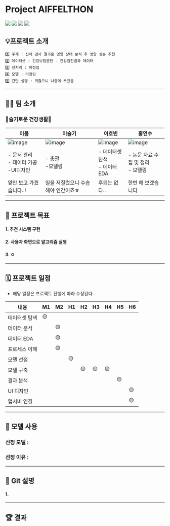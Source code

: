 # Project AIFFELTHON


<img src="https://img.shields.io/badge/Python-3776AB?style=for-the-badge&logo=Python&logoColor=white"> <img src="https://img.shields.io/badge/Android-3DDC84?style=for-the-badge&logo=Android&logoColor=white"> <img src="https://img.shields.io/badge/Google Colab-F9AB00?style=for-the-badge&logo=Google Colab&logoColor=white"> <img src="https://img.shields.io/badge/Notion-000000?style=for-the-badge&logo=Notion&logoColor=white">

## 💡프로젝트 소개
```
1️⃣ 주제 : 신체 검사 결과로 영양 상태 분석 후 영양 성분 추천
2️⃣ 데이터셋 : 건강보험공단 - 건강검진결과 데이터
3️⃣ 전처리 : 미정임
4️⃣ 모델 : 미정임
5️⃣ 간단 설명 : 귀찮으니 나중에 쓰겠음
```


---
## 🤸‍♂️ 팀 소개

### 💪슬기로운 건강생활💪

|이봄|이슬기|이호빈|홍연수|
|---|---|---|---|
|![image](https://user-images.githubusercontent.com/96757866/165124108-28d954c8-d0f7-4a46-8592-c45c21dd28b9.png)|![image](https://user-images.githubusercontent.com/96757866/165124108-28d954c8-d0f7-4a46-8592-c45c21dd28b9.png)|![image](https://user-images.githubusercontent.com/96757866/165124137-0b19a2f3-deeb-4649-b51e-a521ea5bced8.png)|![image](https://user-images.githubusercontent.com/96757866/165124155-d84ac60e-3b65-4a0a-aa33-6a16970211d5.png)|
|- 문서 관리 </br>- 데이터 가공 </br>-UI디자인|- 총괄 </br>-모델링|- 데이터셋 탐색 </br> - 데이터 EDA|- 논문 자료 수집 및 정리 </br>- 모델링|
|앞만 보고 가겠습니다..!|일을 저질렀으니 수습해야 인간이죠ㅎ|후퇴는 없다..|한번 해 보겠습니다|

---
## 🏅 프로젝트 목표
#### 1. 추천 시스템 구현
#### 2. 사용자 화면으로 알고리즘 실행
#### 3. ㅇ

---
## 🗓️ 프로젝트 일정
- 해당 일정은 프로젝트 진행에 따라 수정된다.

|내용|M1|M2|H1|H2|H3|H4|H5|H6|
|---|---|---|---|---|---|---|---|---|
|데이터셋 탐색|🟡||||||||
|데이터 분석||🟡|||||||
|데이터 EDA||🟡|||||||
|프로세스 이해||🟡|||||||
|모델 선정|||🟡||||||
|모델 구축||||🟡|🟡|🟡|||
|결과 분석|||||||🟡||
|UI 디자인||||||||🟡|
|앱서버 연결||||||||🟡|

---
## 🤖 모델 사용
### 선정 모델 : 
### 선정 이유 : 

---
## 🦄 Git 설명
#### 1. 

---
## 🏆 결과

